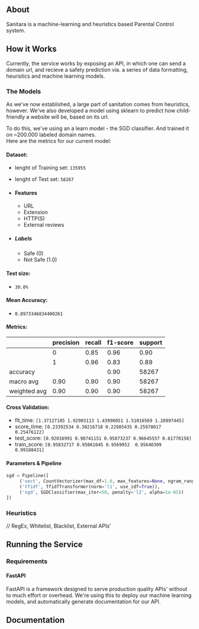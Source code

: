 ## About
Sanitara is a machine-learning and heuristics based Parental Control system.

## How it Works
Currently, the service works by exposing an API, in which one can send
a domain url, and recieve a safety prediction via. a series of 
data formatting, heuristics and machine learning models.

### The Models
As we've now established, a large part of sanitation comes from heuristics, however.  We've also
developed a model using sklearn to predict how child-friendly a website will be, based on its url.

To do this, we've using an a learn model - the SGD classifier.  And trained it on ~200.000 labeled domain names.\
Here are the metrics for our current model:


#### Dataset:
 - lenght of Training set: `135955`
 - lenght of Test set: `58267`
 
 - #### Features
   - URL
   - Extension
   - HTTP(S)
   - External reviews
 - ##### Labels
   - Safe (0)
   - Not Safe (1.0)
 
#### Test size:
 - `30.0%`

#### Mean Accuracy:
 - `0.8973346834400261`
 
#### Metrics:

|   |precision|recall|f1-score|support|
|---|---|---|---|---|
|   |0|0.85|0.96|0.90|29133|
|   |1|0.96|0.83|0.89|29134|
|accuracy|||0.90|58267|
|macro avg|0.90|0.90|0.90|58267|
|weighted avg|0.90|0.90|0.90|58267|

#### Cross Validation:
 - fit_time: `[1.37127185 1.92903113 1.43998051 1.51016569 1.28997445]`
 - score_time: `[0.23392534 0.30216718 0.22985435 0.25978017 0.25476122]`
 - test_score: `[0.92016991 0.98741151 0.95873237 0.96645557 0.61770158]`
 - train_score: `[0.95832717 0.95061045 0.9569952  0.95640309 0.99188431]`

#### Parameters & Pipeline

```python
sgd = Pipeline([
     ('vect', CountVectorizer(max_df=1.0, max_features=None, ngram_range=(1,1))),
     ('tfidf', TfidfTransformer(norm='l1', use_idf=True)),
     ('sgd', SGDClassifier(max_iter=50, penalty='l2', alpha=1e-05))
])
```

### Heuristics
// RegEx, Whitelist, Blacklist, External APIs'

## Running the Service

### Requirements

#### FastAPI
FastAPI is a framework designed to serve production quality APIs' without
to much effort or overhead. We're using this to deploy our machine learning models,
and automatically generate documentation for our API.

## Documentation
